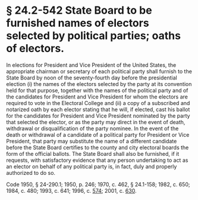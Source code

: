 # § 24.2-542 State Board to be furnished names of electors selected by political parties; oaths of electors.

<p>In elections for President and Vice President of the United States, the appropriate chairman or secretary of each political party shall furnish to the State Board by noon of the seventy-fourth day before the presidential election (i) the names of the electors selected by the party at its convention held for that purpose, together with the names of the political party and of the candidates for President and Vice President for whom the electors are required to vote in the Electoral College and (ii) a copy of a subscribed and notarized oath by each elector stating that he will, if elected, cast his ballot for the candidates for President and Vice President nominated by the party that selected the elector, or as the party may direct in the event of death, withdrawal or disqualification of the party nominee. In the event of the death or withdrawal of a candidate of a political party for President or Vice President, that party may substitute the name of a different candidate before the State Board certifies to the county and city electoral boards the form of the official ballots. The State Board shall also be furnished, if it requests, with satisfactory evidence that any person undertaking to act as an elector on behalf of any political party is, in fact, duly and properly authorized to do so.</p><p>Code 1950, § 24-290.1; 1950, p. 246; 1970, c. 462, § 24.1-158; 1982, c. 650; 1984, c. 480; 1993, c. 641; 1996, c. <a href='http://lis.virginia.gov/cgi-bin/legp604.exe?961+ful+CHAP0574'>574</a>; 2001, c. <a href='http://lis.virginia.gov/cgi-bin/legp604.exe?011+ful+CHAP0630'>630</a>.</p>